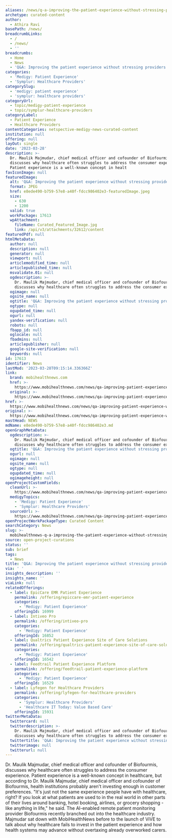 ```yaml
---
aliases: /news/q-a-improving-the-patient-experience-without-stressing-providers
archetype: curated-content
author:
  - Athira Ravi
basePath: /news/
breadcrumbLinks:
  - /
  - /news/
  - ''
breadcrumbs:
  - Home
  - News
  - 'Q&A: Improving the patient experience without stressing providers'
categories:
  - 'Medigy: Patient Experience'
  - 'Symplur: Healthcare Providers'
categorySlug:
  - 'medigy: patient experience'
  - 'symplur: healthcare providers'
categoryUrl:
  - topic/medigy-patient-experience
  - topic/symplur-healthcare-providers
categoryLabel:
  - Patient Experience
  - Healthcare Providers
contentCategories: netspective-medigy-news-curated-content
institution: null
offering: null
layOut: single
date: '2023-03-28'
description: >-
  Dr. Maulik Majmudar, chief medical officer and cofounder of Biofourmis,
  discusses why healthcare often struggles to address the consumer experience.
  Patient experience is a well-known concept in healt
favIconImage: null
featuredImage:
  alt: 'Q&A: Improving the patient experience without stressing providers'
  format: JPEG
  href: e8ede490-b759-57e8-a40f-fdcc986402e3-featuredImage.jpeg
  size:
    - 630
    - 1200
  valid: true
  workPackage: 17613
  wpAttachment:
    fileName: Curated_Featured_Image.jpg
    link: /api/v3/attachments/32612/content
featuredPdf: null
htmlMetaData:
  author: null
  description: null
  generator: null
  viewport: null
  articlemodified_time: null
  articlepublished_time: null
  msvalidate.01: null
  ogdescription: >-
    Dr. Maulik Majmudar, chief medical officer and cofounder of Biofourmis,
    discusses why healthcare often struggles to address the consumer experience.
  ogimage: null
  ogsite_name: null
  ogtitle: 'Q&A: Improving the patient experience without stressing providers'
  ogtype: null
  ogupdated_time: null
  ogurl: null
  yandex-verification: null
  robots: null
  fbapp_id: null
  oglocale: null
  fbadmins: null
  articlepublisher: null
  google-site-verification: null
  keywords: null
id: 17613
identifier: News
lastMod: '2023-03-28T09:15:14.336366Z'
link:
  brand: mobihealthnews.com
  href: >-
    https://www.mobihealthnews.com/news/qa-improving-patient-experience-without-stressing-providers
  original: >-
    https://www.mobihealthnews.com/news/qa-improving-patient-experience-without-stressing-providers
href: >-
  https://www.mobihealthnews.com/news/qa-improving-patient-experience-without-stressing-providers
original: >-
  https://www.mobihealthnews.com/news/qa-improving-patient-experience-without-stressing-providers
mastHead: NEWS
mdName: e8ede490-b759-57e8-a40f-fdcc986402e3.md
openGraphMetaData:
  ogdescription: >-
    Dr. Maulik Majmudar, chief medical officer and cofounder of Biofourmis,
    discusses why healthcare often struggles to address the consumer experience.
  ogtitle: 'Q&A: Improving the patient experience without stressing providers'
  ogurl: null
  ogimage: null
  ogsite_name: null
  ogtype: null
  ogupdated_time: null
  ogimageheight: null
openProjectCustomFields:
  cleanUrl: >-
    https://www.mobihealthnews.com/news/qa-improving-patient-experience-without-stressing-providers
  medigyTopics:
    - 'Medigy: Patient Experience'
    - 'Symplur: Healthcare Providers'
  sourceUrl: >-
    https://www.mobihealthnews.com/news/qa-improving-patient-experience-without-stressing-providers
openProjectWorkPackageType: Curated Content
searchCategory: News
slug: >-
  mobihealthnews-q-a-improving-the-patient-experience-without-stressing-providers
source: open-project-curations
status: ''
sub: brief
tags:
  - News
title: 'Q&A: Improving the patient experience without stressing providers'
via: ' '
insights_description: ''
insights_name: ''
viaLink: null
relatedOfferings:
  - label: EpicCare EMR Patient Experience
    permalink: /offering/epiccare-emr-patient-experience
    categories:
      - 'Medigy: Patient Experience'
    offeringId: 16999
  - label: Intiveo Pro
    permalink: /offering/intiveo-pro
    categories:
      - 'Medigy: Patient Experience'
    offeringId: 16852
  - label: Qualtrics Patient Experience Site of Care Solutions
    permalink: /offering/qualtrics-patient-experience-site-of-care-solutions
    categories:
      - 'Medigy: Patient Experience'
    offeringId: 16542
  - label: Feedtrail Patient Experience Platform
    permalink: /offering/feedtrail-patient-experience-platform
    categories:
      - 'Medigy: Patient Experience'
    offeringId: 16529
  - label: Lyfegen for Healthcare Providers
    permalink: /offering/lyfegen-for-healthcare-providers
    categories:
      - 'Symplur: Healthcare Providers'
      - 'Healthcare IT Today: Value Based Care'
    offeringId: 15931
twitterMetaData:
  twittercard: null
  twitterdescription: >-
    Dr. Maulik Majmudar, chief medical officer and cofounder of Biofourmis,
    discusses why healthcare often struggles to address the consumer experience.
  twittertitle: 'Q&A: Improving the patient experience without stressing providers'
  twitterimage: null
  twitterurl: null
---
```

<p>Dr. Maulik Majmudar, chief medical officer and cofounder of Biofourmis, discusses why healthcare often struggles to address the consumer experience. Patient experience is a well-known concept in healthcare, but according to Dr. Maulik Majmudar, chief medical officer and cofounder of Biofourmis, health institutions probably aren't investing enough in customer preferences. "It's just not the same experience people have with healthcare, right? If you look at what patients are used to in the real world in other parts of their lives around banking, hotel booking, airlines, or grocery shopping - like anything in life," he said. The AI-enabled remote patient monitoring provider Biofourmis recently branched out into the healthcare industry. Majmudar sat down with MobiHealthNews before to the launch of ViVE to talk about why healthcare fails to invest in the patient experience and how health systems may advance without overtaxing already overworked carers.</p>